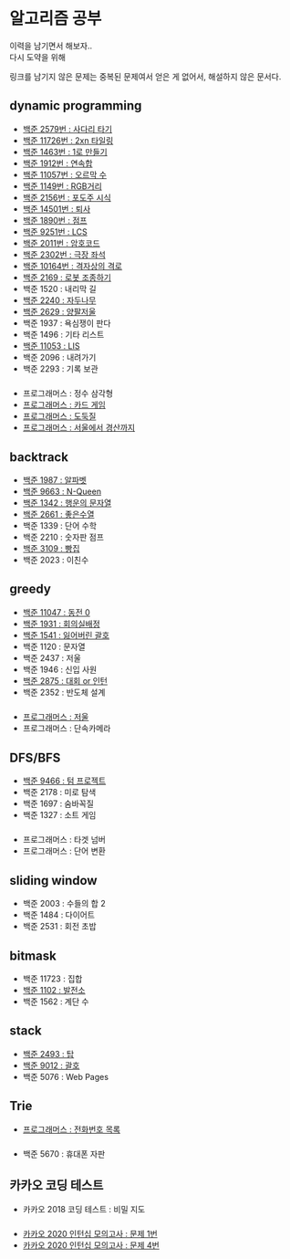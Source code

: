 # 알고리즘 공부
이력을 남기면서 해보자..<br>
다시 도약을 위해

링크를 남기지 않은 문제는 중복된 문제여서 얻은 게 없어서, 해설하지 않은 문서다.

## dynamic programming
* [백준 2579번 : 사다리 타기](./src/main/java/com/backjoon/dynamic/p2579)
* [백준 11726번 : 2xn 타일링](./src/main/java/com/backjoon/dynamic/p11726)
* [백준 1463번 : 1로 만들기](./src/main/java/com/backjoon/dynamic/p1463)
* [백준 1912번 : 연속합](./src/main/java/com/backjoon/dynamic/p1912)
* [백준 11057번 : 오르막 수](./src/main/java/com/backjoon/dynamic/p11057)
* [백준 1149번 : RGB거리](./src/main/java/com/backjoon/dynamic/p1149)
* [백준 2156번 : 포도주 시식](./src/main/java/com/backjoon/dynamic/p2156)
* [백준 14501번 : 퇴사](./src/main/java/com/backjoon/dynamic/p14501)
* [백준 1890번 : 점프](./src/main/java/com/backjoon/dynamic/p1890)
* [백준 9251번 : LCS](./src/main/java/com/backjoon/dynamic/p9251)
* [백준 2011번 : 암호코드](./src/main/java/com/backjoon/dynamic/p2011)
* [백준 2302번 : 극장 좌석](./src/main/java/com/backjoon/dynamic/p2302)
* [백준 10164번 : 격자상의 격로](./src/main/java/com/backjoon/dynamic/p10164)
* [백준 2169 : 로봇 조종하기](./src/main/java/com/backjoon/dynamic/p2169)
* 백준 1520 : 내리막 길
* [백준 2240 : 자두나무](./src/main/java/com/backjoon/dynamic/p2240)
* [백준 2629 : 양팔저울](./src/main/java/com/backjoon/backtrack/p2629)
* 백준 1937 : 욕심쟁이 판다
* 백준 1496 : 기타 리스트
* [백준 11053 : LIS](./src/main/java/com/backjoon/dynamic/p11053)
* 백준 2096 : 내려가기
* 백준 2293 : 기록 보관

#####
* 프로그래머스 : 정수 삼각형
* [프로그래머스 : 카드 게임](./src/main/java/com/programmers/dynamic/p5)
* [프로그래머스 : 도둑질](./src/main/java/com/programmers/dynamic/p6)
* [프로그래머스 : 서울에서 경산까지](./src/main/java/com/programmers/dynamic/p7)

## backtrack
* [백준 1987 : 알파벳](./src/main/java/com/backjoon/backtrack/p1987)
* [백준 9663 : N-Queen](./src/main/java/com/backjoon/backtrack/p9663)
* [백준 1342 : 행운의 문자열](./src/main/java/com/backjoon/backtrack/p1342)
* [백준 2661 : 좋은수열](./src/main/java/com/backjoon/backtrack/p2661)
* 백준 1339 : 단어 수학
* 백준 2210 : 숫자판 점프
* [백준 3109 : 빵집](./src/main/java/com/backjoon/backtrack/p3109)
* 백준 2023 : 이친수

## greedy
* [백준 11047 : 동전 0](./src/main/java/com/backjoon/greedy/p11047)
* [백준 1931 : 회의실배정](./src/main/java/com/backjoon/greedy/p1931)
* [백준 1541 : 잃어버린 괄호](./src/main/java/com/backjoon/greedy/p1541)
* 백준 1120 : 문자열 
* 백준 2437 : 저울
* 백준 1946 : 신입 사원
* [백준 2875 : 대회 or 인턴](./src/main/java/com/backjoon/greedy/p2875)
* 백준 2352 : 반도체 설계

#####
* [프로그래머스 : 저울](./src/main/java/com/programmers/greedy/p7)
* 프로그래머스 : 단속카메라

## DFS/BFS
* [백준 9466 : 텀 프로젝트](./src/main/java/com/backjoon/dfs/p9466)
* 백준 2178 : 미로 탐색
* 백준 1697 : 숨바꼭질
* 백준 1327 : 소트 게임

#####
* 프로그래머스 : 타겟 넘버 
* 프로그래머스 : 단어 변환

## sliding window
* 백준 2003 : 수들의 합 2
* 백준 1484 : 다이어트
* 백준 2531 : 회전 초밥

## bitmask
* 백준 11723 : 집합
* [백준 1102 : 발전소](./src/main/java/com/backjoon/bitmask/p1102)
* 백준 1562 : 계단 수

## stack
* [백준 2493 : 탑](./src/main/java/com/backjoon/stack/p2493)
* [백준 9012 : 괄호](./src/main/java/com/backjoon/stack/p9012)
* 백준 5076 : Web Pages

## Trie
* [프로그래머스 : 전화번호 목록](./src/main/java/com/programmers/trie/p2)

#####
* 백준 5670 : 휴대폰 자판

## 카카오 코딩 테스트
* 카카오 2018 코딩 테스트 : 비밀 지도

#####
 * [카카오 2020 인턴십 모의고사 : 문제 1번](./src/main/java/com/kakao/v2020/mocktest/p1)
 * [카카오 2020 인턴십 모의고사 : 문제 4번](./src/main/java/com/kakao/v2020/mocktest/p4) 